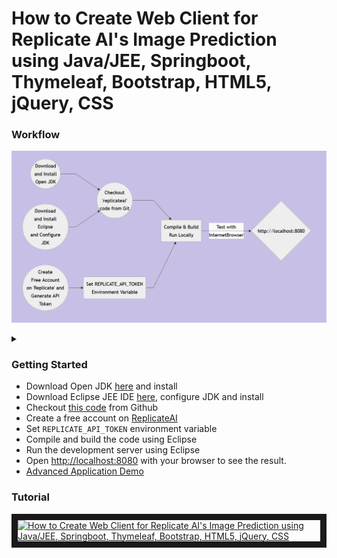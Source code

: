 
# How to Create Web Client for Replicate AI's Image Prediction using Java/JEE, Springboot, Thymeleaf, Bootstrap, HTML5, jQuery, CSS
### Workflow

![Alt text](wf.png)

<details>

<summary></summary>

```mermaid
graph LR
A((Download<br/>and Install<br/>Open JDK)) --> F
B((Download<br/>and Install<br/>Eclipse<br/>and Configure<br/>JDK)) --> F
C(Set REPLICATE_API_TOKEN<br/>Environment Variable<br/>)
D((Create<br/>Free Account<br/>on 'Replicate' and<br/>Generate API<br/>Token)) --> C
F((Checkout<br/>'replicateai'<br/>code from Git)) --> G
C --> G[Compile & Build<br/>Run Locally]
G -- Test with<br/>InternetBrowser --> H{http://localhost:8080}
```
</details>

### Getting Started
<ul>
<li>Download Open JDK <a href="https://openjdk.org/" target="_new">here</a> and install</li>
<li>Download Eclipse JEE IDE <a href="https://www.eclipse.org/downloads/packages/release/2022-12/r/eclipse-ide-enterprise-java-and-web-developers" target="_new">here</a>, configure JDK and install</li>
<li>Checkout <a href="https://github.com/lalumastan/replicateai.git">this code</a> from Github</li>
<li>Create a free account on <a href="https://replicate.com/" target="_new">ReplicateAI</a></li>
<li>Set <code>REPLICATE_API_TOKEN</code> environment variable </li>
<li>Compile and build the code using Eclipse</li>
<li>Run the development server using Eclipse</li>
<li>Open <a  href="http://localhost:8080" target="_new">http://localhost:8080</a> with your browser to see the result.</li>
<li><a href="https://icsdiscover.great-site.net/?site=aw" target="_new">Advanced Application Demo</a></li>
</ul>

### Tutorial

<a  href="http://www.youtube.com/watch?feature=player_embedded&v=MiHdtssm2V8"  target="_blank"><img  src="http://img.youtube.com/vi/MiHdtssm2V8/0.jpg"  alt="How to Create Web Client for Replicate AI's Image Prediction using Java/JEE, Springboot, Thymeleaf, Bootstrap, HTML5, jQuery, CSS" width="240"  height="180"  border="10"  /></a>
